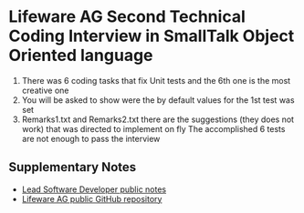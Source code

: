 # Lifeware AG Second Technical Coding Interview in SmallTalk Object Oriented language
1) There was 6 coding tasks that fix Unit tests and the 6th one is the most creative one
2) You will be asked to show were the by default values for the 1st test was set
3) Remarks1.txt and Remarks2.txt there are the suggestions (they does not work) that was directed to implement on fly
The accomplished 6 tests are not enough to pass the interview

## Supplementary Notes

* [Lead Software Developer public notes](https://www.linkedin.com/pulse/rediscovering-joy-coding-julien-delfosse/)
* [Lifeware AG public GitHub repository](https://github.com/lifeware-sa)

